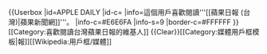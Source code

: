 {{Userbox
  |id=APPLE DAILY
  |id-c=
  |info=這個用戶喜歡閱讀'''[[蘋果日報 (台灣)|蘋果新聞網]]'''。
  |info-c=#E6E6FA
  |info-s=9
  |border-c=#FFFFFF
}} <includeonly>[[Category:喜歡閱讀台灣蘋果日報的維基人]]</includeonly>
<noinclude>{{Clear}}[[Category:媒體用戶框模板|報]][[Wikipedia:用戶框/媒體]]</noinclude>